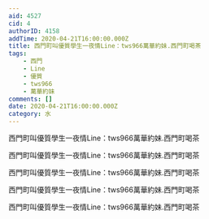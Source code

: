 ```yaml
---
aid: 4527
cid: 4
authorID: 4158
addTime: 2020-04-21T16:00:00.000Z
title: 西門町叫優質學生一夜情Line：tws966萬華約妹.西門町喝茶
tags:
    - 西門
    - Line
    - 優質
    - tws966
    - 萬華約妹
comments: []
date: 2020-04-21T16:00:00.000Z
category: 水
---
```


西門町叫優質學生一夜情Line：tws966萬華約妹.西門町喝茶

西門町叫優質學生一夜情Line：tws966萬華約妹.西門町喝茶

西門町叫優質學生一夜情Line：tws966萬華約妹.西門町喝茶

西門町叫優質學生一夜情Line：tws966萬華約妹.西門町喝茶

西門町叫優質學生一夜情Line：tws966萬華約妹.西門町喝茶

